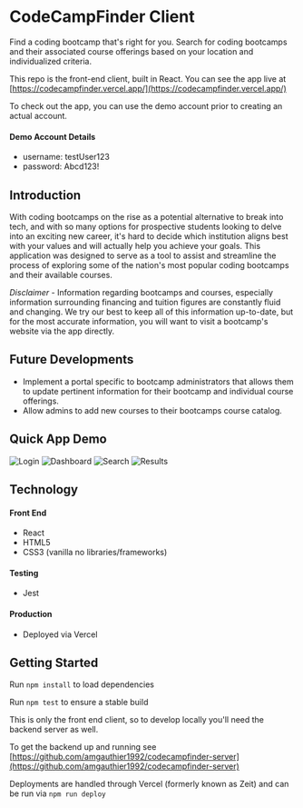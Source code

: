 # CodeCampFinder Client

Find a coding bootcamp that's right for you. Search for coding bootcamps and their associated course offerings based on your location and individualized criteria.

This repo is the front-end client, built in React. You can see the app live at [https://codecampfinder.vercel.app/](https://codecampfinder.vercel.app/)

To check out the app, you can use the demo account prior to creating an actual account.

#### Demo Account Details

- username: testUser123
- password: Abcd123!

## Introduction

With coding bootcamps on the rise as a potential alternative to break into tech, and with so many options for prospective students looking to delve into an exciting new career, it's hard to decide which institution aligns best with your values and will actually help you achieve your goals. This application was designed to serve as a tool to assist and streamline the process of exploring some of the nation's most popular coding bootcamps and their available courses.

_Disclaimer_ - Information regarding bootcamps and courses, especially information surrounding financing and tuition figures are constantly fluid and changing. We try our best to keep all of this information up-to-date, but for the most accurate information, you will want to visit a bootcamp's website via the app directly.

## Future Developments

- Implement a portal specific to bootcamp administrators that allows them to update pertinent information for their bootcamp and individual course offerings.
- Allow admins to add new courses to their bootcamps course catalog.

## Quick App Demo

![Login](https://i.imgur.com/KEI6rrS.png)
![Dashboard](https://i.imgur.com/T8urHrY.png)
![Search](https://i.imgur.com/8rwZH5P.png)
![Results](https://i.imgur.com/9wJp1PK.png)

## Technology

#### Front End

- React
- HTML5
- CSS3 (vanilla no libraries/frameworks)

#### Testing

- Jest

#### Production

- Deployed via Vercel

## Getting Started

Run `npm install` to load dependencies

Run `npm test` to ensure a stable build

This is only the front end client, so to develop locally you'll need the backend server as well.

To get the backend up and running see [https://github.com/amgauthier1992/codecampfinder-server](https://github.com/amgauthier1992/codecampfinder-server)

Deployments are handled through Vercel (formerly known as Zeit) and can be run via `npm run deploy`
